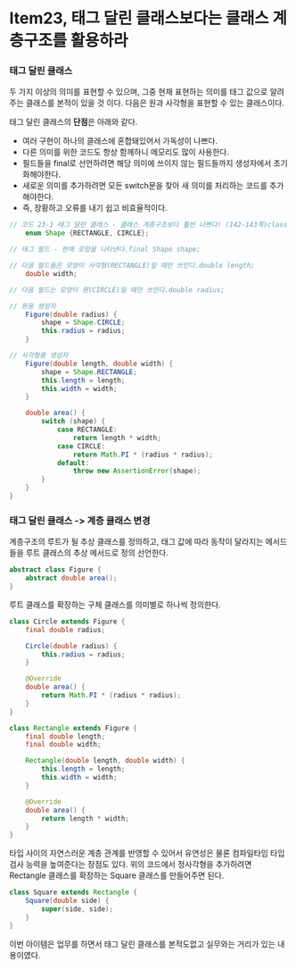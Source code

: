 # Item23, 태그 달린 클래스보다는 클래스 계층구조를 활용하라

### 태그 달린 클래스

두 가지 이상의 의미를 표현할 수 있으며, 그중 현재 표현하는 의미를 태그 값으로 알려주는 클래스를 본적이 있을 것 이다. 다음은 원과 사각형을 표현할 수 있는 클래스이다.

태그 달린 클래스의 **단점**은 아래와 같다.

- 여러 구현이 하나의 클래스에 혼합돼있어서 가독성이 나쁘다.
- 다른 의미를 위한 코드도 항상 함께하니 메모리도 많이 사용한다.
- 필드들을 final로 선언하려면 해당 의미에 쓰이지 않는 필드들까지 생성자에서 초기화해야한다.
- 새로운 의미를 추가하려면 모든 switch문을 찾아 새 의미를 처리하는 코드를 추가해야한다.
- 즉, 장황하고 오류를 내기 쉽고 비효율적이다.

```java
// 코드 23-1 태그 달린 클래스 - 클래스 계층구조보다 훨씬 나쁘다! (142-143쪽)class Figure {
    enum Shape {RECTANGLE, CIRCLE};

// 태그 필드 - 현재 모양을 나타낸다.final Shape shape;

// 다음 필드들은 모양이 사각형(RECTANGLE)일 때만 쓰인다.double length;
    double width;

// 다음 필드는 모양이 원(CIRCLE)일 때만 쓰인다.double radius;

// 원용 생성자
    Figure(double radius) {
        shape = Shape.CIRCLE;
        this.radius = radius;
    }

// 사각형용 생성자
    Figure(double length, double width) {
        shape = Shape.RECTANGLE;
        this.length = length;
        this.width = width;
    }

    double area() {
        switch (shape) {
            case RECTANGLE:
                return length * width;
            case CIRCLE:
                return Math.PI * (radius * radius);
            default:
                throw new AssertionError(shape);
        }
    }
}
```

### 태그 달린 클래스 -> 계층 클래스 변경

계층구조의 루트가 될 추상 클래스를 정의하고, 태그 값에 따라 동작이 달라지는 메서드들을 루트 클래스의 추상 메서드로 정의 선언한다.

```java
abstract class Figure {
    abstract double area();
}
```

루트 클래스를 확장하는 구체 클래스를 의미별로 하나씩 정의한다.

```java
class Circle extends Figure {
    final double radius;

    Circle(double radius) {
        this.radius = radius;
    }

    @Override
    double area() {
        return Math.PI * (radius * radius);
    }
}

class Rectangle extends Figure {
    final double length;
    final double width;

    Rectangle(double length, double width) {
        this.length = length;
        this.width = width;
    }

    @Override
    double area() {
        return length * width;
    }
}
```

타입 사이의 자연스러운 계층 관계를 반영할 수 있어서 유연성은 물론 컴파일타임 타입 검사 능력을 높여준다는 장점도 있다. 위의 코드에서 정사각형을 추가하려면 Rectangle 클래스를 확장하는 Square 클래스를 만들어주면 된다.

```java
class Square extends Rectangle {
    Square(double side) {
        super(side, side);
    }
}
```

이번 아이템은 업무를 하면서 태그 달린 클래스를 본적도없고 실무와는 거리가 있는 내용이였다.
